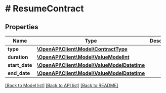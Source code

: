 # # ResumeContract

## Properties

Name | Type | Description | Notes
------------ | ------------- | ------------- | -------------
**type** | [**\OpenAPI\Client\Model\ContractType**](ContractType.md) |  |
**duration** | [**\OpenAPI\Client\Model\ValueModelInt**](ValueModelInt.md) |  | [optional]
**start_date** | [**\OpenAPI\Client\Model\ValueModelDatetime**](ValueModelDatetime.md) |  | [optional]
**end_date** | [**\OpenAPI\Client\Model\ValueModelDatetime**](ValueModelDatetime.md) |  | [optional]

[[Back to Model list]](../../README.md#models) [[Back to API list]](../../README.md#endpoints) [[Back to README]](../../README.md)
